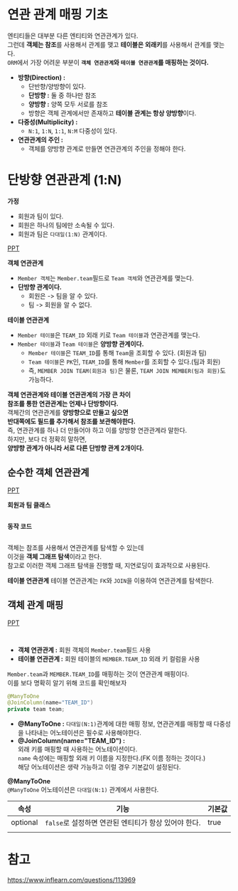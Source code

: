 # 연관 관계 매핑 기초  
엔티티들은 대부분 다른 엔티티와 연관관계가 있다.    
그런데 **객체는 참조**를 사용해서 관계를 맺고 **테이블은 외래키**를 사용해서 관계를 맺는다.     
`ORM`에서 가장 어려운 부분이 **`객체 연관관계`와 `테이블 연관관계`를 매핑하는 것이다.**         

* **방향(Direction) :**   
    * 단반향/양방향이 있다.
    * **단방향 :** 둘 중 하나만 참조 
    * **양방향 :** 양쪽 모두 서로를 참조  
    * 방향은 객체 관계에서만 존재하고 **테이블 관계는 항상 양방향**이다.  
* **다중성(Multiplicity) :**  
    * `N:1`, `1:N`, `1:1`, `N:M` 다중성이 있다.   
* **연관관계의 주인 :**  
    * 객체를 양방향 관계로 만들면 연관관계의 주인을 정해야 한다.   

# 단방향 연관관계 (1:N)   
  
**가정**
* 회원과 팀이 있다.  
* 회원은 하나의 팀에만 소속될 수 있다.  
* 회원과 팀은 `다대일(1:N)` 관계이다.  
  
[PPT]()

**객체 연관관계**  
* `Member 객체`는 `Member.team`필드로 `Team 객체`와 연관관계를 맺는다.  
* **단방향 관계이다.**   
    * 회원은 -> 팀을 알 수 있다. 
    * 팀 -> 회원을 알 수 없다.  
  
**테이블 연관관계**   
* `Member 테이블`은 `TEAM_ID` 외래 키로 `Team 테이블`과 연관관계를 맺는다.  
* `Member 테이블`과 `Team 테이블`은 **양방향 관계이다.**  
    * `Member 테이블`은 `TEAM_ID`를 통해 `Team`을 조회할 수 있다. (회원과 팀)  
    * `Team 테이블`은 `PK`인, `TEAM_ID`를 통해 `Member`를 조회할 수 있다.(팀과 회원)  
    * 즉, `MEMBER JOIN TEAM(회원과 팀)`은 물론, `TEAM JOIN MEMBER(팀과 회원)`도 가능하다.     
      
**객체 연관관계와 테이블 연관관계의 가장 큰 차이**   
**참조를 통한 연관관계는 언제나 단방향이다.**  
객체간의 연관관계를 **양방향으로 만들고 싶으면**     
**반대쪽에도 필드를 추가해서 참조를 보관해야한다.**   
즉, 연관관계를 하나 더 만들어야 하고 이를 양방향 연관관계라 말한다.  
하지만, 보다 더 정확히 말하면,   
**양뱡향 관계가 아니라 서로 다른 단방향 관계 2개이다.**     
    
## 순수한 객체 연관관계   

[PPT]()

**회원과 팀 클래스**
```java
```
**동작 코드**
```java
```

객체는 참조를 사용해서 연관관계를 탐색할 수 있는데    
이것을 **객체 그래프 탐색**이라고 한다.   
참고로 이러한 객체 그래프 탐색을 진행할 때, 지연로딩이 효과적으로 사용된다.    
    
**테이블 연관관계** 
테이블 연관관계는 `FK`와 `JOIN`을 이용하여 연관관계를 탐색한다.      

## 객체 관계 매핑 

[PPT]() 

```java

```
```java
```

* **객체 연관관계 :** 회원 객체의 `Member.team`필드 사용 
* **테이블 연관관계 :** 회원 테이블의 `MEMBER.TEAM_ID` 외래 키 컬럼을 사용  

`Member.team`과 `MEMBER.TEAM_ID`를 매핑하는 것이 연관관계 매핑이다.   
이를 보다 명확히 알기 위해 코드를 확인해보자   
  
```java
@ManyToOne  
@JoinColumn(name="TEAM_ID")     
private team team;  
```  
* **@ManyToOne :** 
    `다대일(N:1)`관계에 대한 매핑 정보,
    연관관계를 매핑할 때 다중성을 나타내는 어노테이션은 필수로 사용해야한다.   
* **@JoinColumn(name="TEAM_ID") :**   
    외래 키를 매핑할 때 사용하는 어노테이션이다.   
    `name` 속성에는 매핑할 외래 키 이름을 지정한다.(FK 이름 정하는 것이다.)      
    해당 어노테이션은 생략 가능하고 이럴 경우 기본값이 설정된다.  
    
**@ManyToOne**   
`@ManyToOne` 어노테이션은 `다대일(N:1)` 관계에서 사용한다.   

|속성|기능|기본값|  
|----|---|------|
|optional|`false`로 설정하면 연관된 엔티티가 항상 있어야 한다.|true|
|||


# 참고 
https://www.inflearn.com/questions/113969
